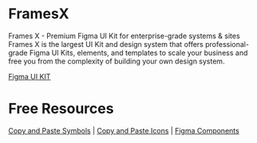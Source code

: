 # FramesX
Frames X - Premium Figma UI Kit for enterprise-grade systems & sites
Frames X is the largest UI Kit and design system that offers professional-grade Figma UI Kits, elements, and templates to scale your business and free you from the complexity of building your own design system.

[Figma UI KIT](https://framesxdesign.com)

# Free Resources

[Copy and Paste Symbols](https://framesxdesign.com/copy-paste-symbols) |
[Copy and Paste Icons](https://framesxdesign.com/copy-paste-icons) |
[Figma Components](https://framesxdesign.com/design-resources)


